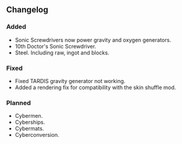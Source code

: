 ## Changelog

### Added
- Sonic Screwdrivers now power gravity and oxygen generators.
- 10th Doctor's Sonic Screwdriver.
- Steel. Including raw, ingot and blocks.

### Fixed
- Fixed TARDIS gravity generator not working.
- Added a rendering fix for compatibility with the skin shuffle mod.

### Planned
- Cybermen.
- Cyberships.
- Cybermats.
- Cyberconversion.
